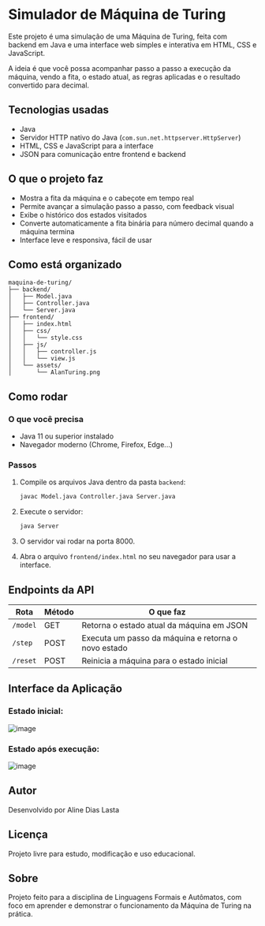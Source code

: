 # Simulador de Máquina de Turing 

Este projeto é uma simulação de uma Máquina de Turing, feita com backend em Java e uma interface web simples e interativa em HTML, CSS e JavaScript.

A ideia é que você possa acompanhar passo a passo a execução da máquina, vendo a fita, o estado atual, as regras aplicadas e o resultado convertido para decimal.

## Tecnologias usadas

- Java 
- Servidor HTTP nativo do Java (`com.sun.net.httpserver.HttpServer`)
- HTML, CSS e JavaScript para a interface
- JSON para comunicação entre frontend e backend

## O que o projeto faz

- Mostra a fita da máquina e o cabeçote em tempo real
- Permite avançar a simulação passo a passo, com feedback visual
- Exibe o histórico dos estados visitados
- Converte automaticamente a fita binária para número decimal quando a máquina termina
- Interface leve e responsiva, fácil de usar

## Como está organizado

```
maquina-de-turing/
├── backend/
│   ├── Model.java
│   ├── Controller.java
│   └── Server.java
├── frontend/
│   ├── index.html
│   ├── css/
│   │   └── style.css
│   ├── js/
│   │   ├── controller.js
│   │   └── view.js
│   └── assets/
│       └── AlanTuring.png

```

## Como rodar

### O que você precisa

- Java 11 ou superior instalado
- Navegador moderno (Chrome, Firefox, Edge...)

### Passos

1. Compile os arquivos Java dentro da pasta `backend`:

   ```bash
   javac Model.java Controller.java Server.java
   ```

2. Execute o servidor:

   ```bash
   java Server
   ```

3. O servidor vai rodar na porta 8000.

4. Abra o arquivo `frontend/index.html` no seu navegador para usar a interface.

## Endpoints da API

| Rota     | Método | O que faz                                         |
| -------- | ------ | ------------------------------------------------ |
| `/model` | GET    | Retorna o estado atual da máquina em JSON        |
| `/step`  | POST   | Executa um passo da máquina e retorna o novo estado |
| `/reset` | POST   | Reinicia a máquina para o estado inicial          |

## Interface da Aplicação

### Estado inicial: 
![image](https://github.com/user-attachments/assets/66afa85c-6de5-4d39-a400-d236111fa008)

### Estado após execução:
![image](https://github.com/user-attachments/assets/7b5b0d30-b751-4ec5-89b6-57b2f64652d0)

## Autor

Desenvolvido por Aline Dias Lasta

## Licença

Projeto livre para estudo, modificação e uso educacional.

## Sobre

Projeto feito para a disciplina de Linguagens Formais e Autômatos, com foco em aprender e demonstrar o funcionamento da Máquina de Turing na prática.
